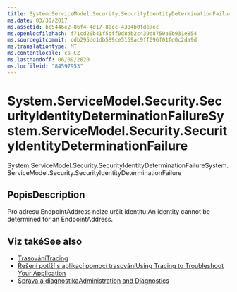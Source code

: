 ```yaml
---
title: System.ServiceModel.Security.SecurityIdentityDeterminationFailure
ms.date: 03/30/2017
ms.assetid: bc5446e2-86f4-4d17-8ecc-4304b0fde7ec
ms.openlocfilehash: f71cd20b41f5bff0d8ab2c439d8750a6b931e854
ms.sourcegitcommit: cdb295dd1db589ce5169ac9ff096f01fd0c2da9d
ms.translationtype: MT
ms.contentlocale: cs-CZ
ms.lasthandoff: 06/09/2020
ms.locfileid: "84597953"
---
```

# <a name="systemservicemodelsecuritysecurityidentitydeterminationfailure"></a><span data-ttu-id="88579-102">System.ServiceModel.Security.SecurityIdentityDeterminationFailure</span><span class="sxs-lookup"><span data-stu-id="88579-102">System.ServiceModel.Security.SecurityIdentityDeterminationFailure</span></span>
<span data-ttu-id="88579-103">System.ServiceModel.Security.SecurityIdentityDeterminationFailure</span><span class="sxs-lookup"><span data-stu-id="88579-103">System.ServiceModel.Security.SecurityIdentityDeterminationFailure</span></span>  
  
## <a name="description"></a><span data-ttu-id="88579-104">Popis</span><span class="sxs-lookup"><span data-stu-id="88579-104">Description</span></span>  
 <span data-ttu-id="88579-105">Pro adresu EndpointAddress nelze určit identitu.</span><span class="sxs-lookup"><span data-stu-id="88579-105">An identity cannot be determined for an EndpointAddress.</span></span>  
  
## <a name="see-also"></a><span data-ttu-id="88579-106">Viz také</span><span class="sxs-lookup"><span data-stu-id="88579-106">See also</span></span>

- [<span data-ttu-id="88579-107">Trasování</span><span class="sxs-lookup"><span data-stu-id="88579-107">Tracing</span></span>](index.md)
- [<span data-ttu-id="88579-108">Řešení potíží s aplikací pomocí trasování</span><span class="sxs-lookup"><span data-stu-id="88579-108">Using Tracing to Troubleshoot Your Application</span></span>](using-tracing-to-troubleshoot-your-application.md)
- [<span data-ttu-id="88579-109">Správa a diagnostika</span><span class="sxs-lookup"><span data-stu-id="88579-109">Administration and Diagnostics</span></span>](../index.md)
